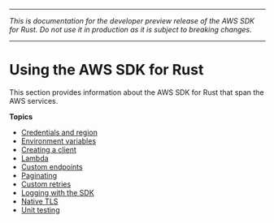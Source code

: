 --------

 *This is documentation for the developer preview release of the AWS SDK for Rust\. Do not use it in production as it is subject to breaking changes\.* 

--------

# Using the AWS SDK for Rust<a name="using"></a>

This section provides information about the AWS SDK for Rust that span the AWS services\.

**Topics**
+ [Credentials and region](credentials.md)
+ [Environment variables](environment-variables.md)
+ [Creating a client](client.md)
+ [Lambda](lambda.md)
+ [Custom endpoints](endpoints.md)
+ [Paginating](paginating.md)
+ [Custom retries](retries.md)
+ [Logging with the SDK](logging.md)
+ [Native TLS](tls.md)
+ [Unit testing](testing.md)